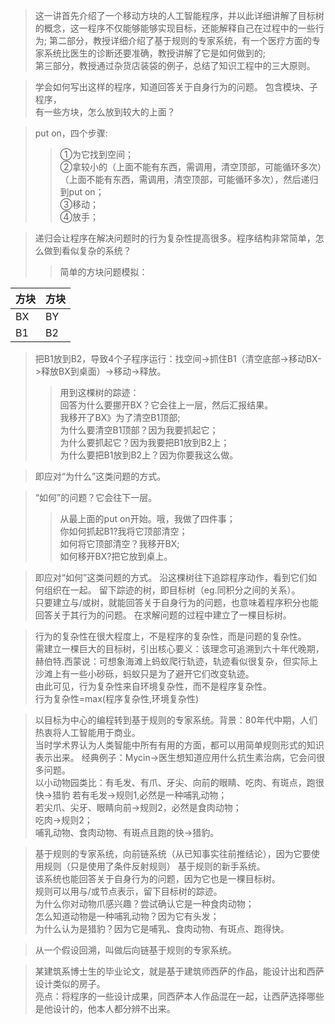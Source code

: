 >这一讲首先介绍了一个移动方块的人工智能程序，并以此详细讲解了目标树的概念，这一程序不仅能够能够实现目标，还能解释自己在过程中的一些行为;
第二部分，教授详细介绍了基于规则的专家系统，有一个医疗方面的专家系统比医生的诊断还要准确，教授讲解了它是如何做到的;    
第三部分，教授通过杂货店装袋的例子，总结了知识工程中的三大原则。

>学会如何写出这样的程序，知道回答关于自身行为的问题。
包含模块、子程序，  
有一些方块，怎么放到较大的上面？  

>put on，四个步骤:
>>①为它找到空间；  
②拿较小的（上面不能有东西，需调用，清空顶部，可能循环多次）（上面不能有东西，需调用，清空顶部，可能循环多次），然后递归到put on；  
③移动；  
④放手；  

>递归会让程序在解决问题时的行为复杂性提高很多。程序结构非常简单，怎么做到看似复杂的系统？
>>简单的方块问题模拟：

方块 | 方块
---|---
BX | BY
B1 | B2

>把B1放到B2，导致4个子程序运行：找空间->抓住B1（清空底部->移动BX->释放BX到桌面）->移动->释放。  
>>用到这棵树的踪迹：  
回答为什么要挪开BX？它会往上一层，然后汇报结果。  
我移开了BX》为了清空B1顶部;  
为什么要清空B1顶部？因为我要抓起它；  
为什么要抓起它？因为我要把B1放到B2上；  
为什么要把B1放到B2上？因为你要我这么做。  

>即应对“为什么”这类问题的方式。 

>“如何”的问题？它会往下一层。  
>>从最上面的put on开始。哦，我做了四件事；  
你如何抓起B1?我将它顶部清空；  
如何将它顶部清空？我移开BX;  
如何移开BX?把它放到桌上。  

>即应对“如何”这类问题的方式。
沿这棵树往下追踪程序动作，看到它们如何组织在一起。
留下踪迹的树，即目标树（eg.同积分之间的关系）。  
只要建立与/或树，就能回答关于自身行为的问题，也意味着程序积分也能回答关于其行为的问题。
在求解问题的过程中建立了一棵目标树。

>行为的复杂性在很大程度上，不是程序的复杂性，而是问题的复杂性。  
需建立一棵巨大的目标树，引出核心要义：该理念可追溯到六十年代晚期， 赫伯特.西蒙说：可想象海滩上蚂蚁爬行轨迹，轨迹看似很复杂，但实际上沙滩上有一些小砂砾，蚂蚁只是为了避开它们改变轨迹。  
由此可见，行为复杂性来自环境复杂性，而不是程序复杂性。  
行为复杂性=max(程序复杂性,环境复杂性)

>以目标为中心的编程转到基于规则的专家系统。背景：80年代中期，人们热衷将人工智能用于商业。  
当时学术界认为人类智能中所有有用的方面，都可以用简单规则形式的知识表示出来。
经典例子：Mycin->医生想知道应用什么抗生素治病，它会问很多问题。  
以小动物园类比：有毛发、有爪、牙尖、向前的眼睛、吃肉、有斑点，跑很快->猎豹
若有毛发->规则1,必然是一种哺乳动物；   
若尖爪、尖牙、眼睛向前->规则2，必然是食肉动物；  
吃肉->规则2；  
哺乳动物、食肉动物、有斑点且跑的快->猎豹。 

>基于规则的专家系统，向前链系统（从已知事实往前推结论），因为它要使用规则（只是使用了条件反射规则）
基于规则的新手系统。  
该系统也能回答关于自身行为的问题，因为它也是一棵目标树。  
规则可以用与/或节点表示，留下目标树的踪迹。  
为什么你对动物爪感兴趣？尝试确认它是一种食肉动物；  
怎么知道动物是一种哺乳动物？因为它有头发；  
为什么认为是猎豹？因为它是哺乳、食肉动物、有斑点、跑得快。  

>从一个假设回溯，叫做后向链基于规则的专家系统。

>某建筑系博士生的毕业论文，就是基于建筑师西萨的作品，能设计出和西萨设计类似的房子。  
亮点：将程序的一些设计成果，同西萨本人作品混在一起，让西萨选择哪些是他设计的，他本人都分辨不出来。

